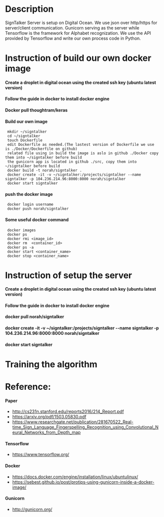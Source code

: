 # Description
SignTalker Server is setup on Digital Ocean.
We use json over http/https for server/client communication.
Gunicorn serving as the server while Tensorflow is the framework for Alphabet recognization.
We use the API provided by Tensorflow and write our own process code in Python.


# Instruction of build our own docker image
#### Create a droplet in digital ocean using the created ssh key (ubuntu latest version)
#### Follow the guide in docker to install docker engine
#### Docker pull thoughtram/keras
#### Build our own image
     mkdir ~/signtalker
	 cd ~/signtalker
	 touch Dockerfile
	 edit Dockerfile as needed.(The lastest version of Dockerfile we use is ./Docker/Dockerfile on github)
	 related file using in build the image is aslo in github ./Docker copy them into ~/signtalker before build
	 the gunicorn app is located in github ./src, copy them into ~/signtalker before build
     docker build -t norah/signtalker .
	 docker create -it -v ~/signtalker:/projects/signtalker --name signtalker -p 104.236.214.96:8000:8000 norah/signtalker
	 docker start signtalker
	 
#### push the docker image
     docker login username
	 docker push norah/signtalker
	
#### Some useful docker command
     docker images
	 docker ps
	 docker rmi <image_id>
	 docker rm  <container_id>
	 docker ps -a
	 docker start <container_name>
	 docker stop <container_name>
	


# Instruction of setup the server
#### Create a droplet in digital ocean using the created ssh key (ubuntu latest version)
#### Follow the guide in docker to install docker engine

#### docker pull norah/signtalker

#### docker create -it -v ~/signtalker:/projects/signtalker --name signtalker -p 104.236.214.96:8000:8000 norah/signtalker

#### docker start signtalker


# Training the algorithm 


# Reference:
#### Paper
- http://cs231n.stanford.edu/reports2016/214_Report.pdf
- https://arxiv.org/pdf/1503.05830.pdf
- https://www.researchgate.net/publication/281670522_Real-time_Sign_Language_Fingerspelling_Recognition_using_Convolutional_Neural_Networks_from_Depth_map


#### Tensorflow
- https://www.tensorflow.org/

#### Docker
- https://docs.docker.com/engine/installation/linux/ubuntulinux/
- https://sebest.github.io/post/protips-using-gunicorn-inside-a-docker-image/

#### Gunicorn
- http://gunicorn.org/

  